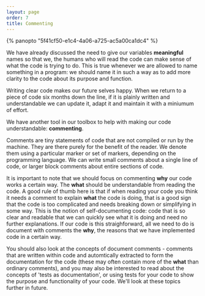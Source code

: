 ```yaml
---
layout: page
order: 7
title: Commenting
---
```


{% panopto "5f41cf50-e1c4-4a06-a725-ac5a00ca1dc4" %}

We have already discussed the need to give our variables **meaningful** names so that we, the humans who will read the code can make sense of what the code is trying to do. This is true whenever we are allowed to name something in a program: we should name it in such a way as to add more clarity to the code about its purpose and function.

Writing clear code makes our future selves happy. When we return to a piece of code six months down the line, if it is plainly written and understandable we can update it, adapt it and maintain it with a miniumum of effort.

We have another tool in our toolbox to help with making our code understandable: **commenting**.

Comments are tiny statements of code that are not compiled or run by the machine. They are there purely for the benefit of the reader. We denote them using a particular marker or set of markers, depending on the programming language. We can write small comments about a single line of code, or larger block comments about entire sections of code.

It is important to note that we should focus on commenting **why** our code works a certain way. The **what** should be understandable from reading the code. A good rule of thumb here is that if when reading your code you think it needs a comment to explain **what** the code is doing, that is a good sign that the code is too complicated and needs breaking down or simplifying in some way. This is the notion of self-documenting code: code that is so clear and readable that we can quickly see what it is doing and need no further explanations. If our code is this straighforward, all we need to do is document with comments the **why**, the reasons that we have implemented code in a certain way.

You should also look at the concepts of document comments - comments that are written within code and automtically extracted to form the documentation for the code (these may often contain more of the **what** than ordinary comments), and you may also be interested to read about the concepts of 'tests as documentation', or using tests for your code to show the purpose and functionality of your code. We'll look at these topics further in future.
